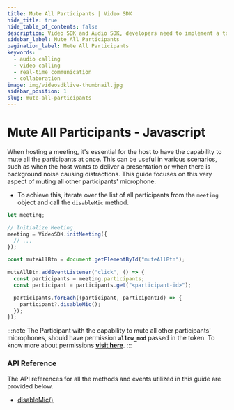 ```yaml
---
title: Mute All Participants | Video SDK
hide_title: true
hide_table_of_contents: false
description: Video SDK and Audio SDK, developers need to implement a token server. This requires efforts on both the front-end and backend.
sidebar_label: Mute All Participants
pagination_label: Mute All Participants
keywords:
  - audio calling
  - video calling 
  - real-time communication
  - collaboration
image: img/videosdklive-thumbnail.jpg
sidebar_position: 1
slug: mute-all-participants
---
```


# Mute All Participants - Javascript

When hosting a meeting, it's essential for the host to have the capability to mute all the participants at once. This can be useful in various scenarios, such as when the host wants to deliver a presentation or when there is background noise causing distractions. This guide focuses on this very aspect of muting all other participants' microphone.

- To achieve this, iterate over the list of all participants from the `meeting` object and call the `disableMic` method.

```javascript
let meeting;

// Initialize Meeting
meeting = VideoSDK.initMeeting({
  // ...
});

const muteAllBtn = document.getElementById("muteAllBtn");

muteAllBtn.addEventListener("click", () => {
  const participants = meeting.participants;
  const participant = participants.get("<participant-id>");

  participants.forEach((participant, participantId) => {
    participant?.disableMic();
  });
});
```

:::note
The Participant with the capability to mute all other participants' microphones, should have permission **`allow_mod`** passed in the token. To know more about permissions [**visit here**](/javascript/guide/video-and-audio-calling-api-sdk/authentication-and-token).
:::

### API Reference

The API references for all the methods and events utilized in this guide are provided below.

- [disableMic()](/javascript/api/sdk-reference/participant-class/methods#disablemic)
